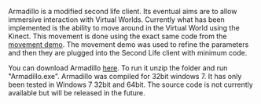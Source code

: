 Armadillo is a modified second life client. Its eventual aims are to allow immersive interaction with Virtual Worlds. Currently what has been implemented is the ability to move around in the Virtual World using the Kinect. This movement is done using the exact same code from the <a href="Movement">movement demo</a>. The movement demo was used to refine the parameters and then they are plugged into the Second Life client with minimum code. 

You can download Armadillo <a href="http://www.cs.st-andrews.ac.uk/~johnmcc/Armadillo.001.zip">here</a>. To run it unzip the folder and run "Armadillo.exe".  Armadillo was compiled for 32bit windows 7. It has only been tested in Windows 7 32bit and 64bit. The source code is not currently available but will be released in the future. 
